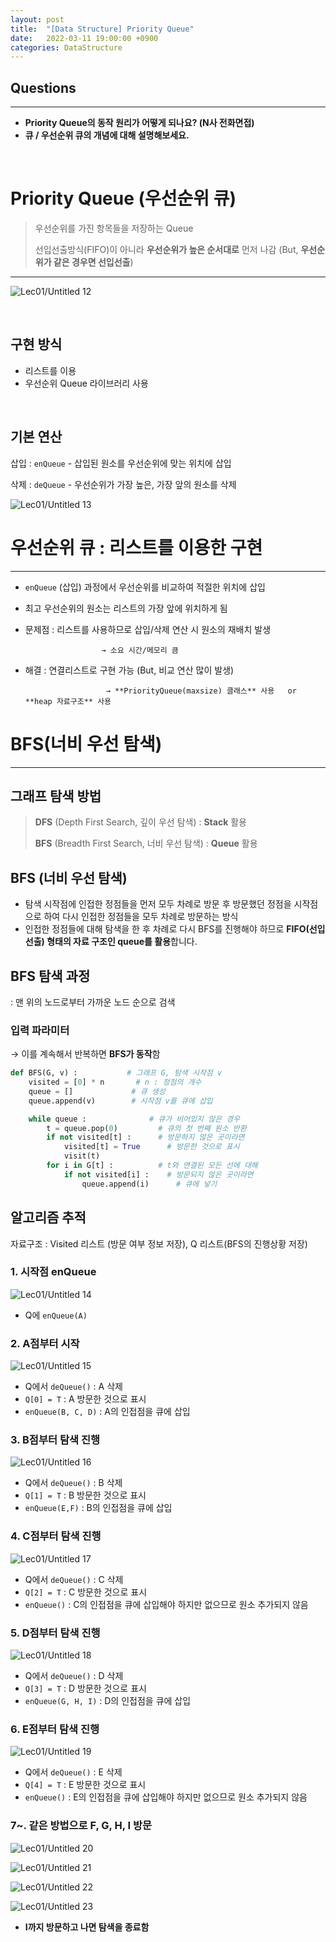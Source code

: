 ```yaml
---
layout: post
title:  "[Data Structure] Priority Queue"
date:   2022-03-11 19:00:00 +0900
categories: DataStructure
---
```


## **Questions**
---
- **Priority Queue의 동작 원리가 어떻게 되나요? (N사 전화면접)**
- **큐 / 우선순위 큐의 개념에 대해 설명해보세요.**

<br/>

# Priority Queue (우선순위 큐)

> 우선순위를 가진 항목들을 저장하는 Queue
> 
> 
> 선입선출방식(FIFO)이 아니라 **우선순위가 높은 순서대로** 먼저 나감 (But, **우선순위가 같은 경우면 선입선출**)
> 

---

![Lec01/Untitled 12](https://user-images.githubusercontent.com/100582309/160956005-f913402e-72f2-416e-9519-36c2a90ab3f2.png)


<br/>

## 구현 방식

- 리스트를 이용
- 우선순위 Queue 라이브러리 사용

<br/>

## 기본 연산

삽입 : `enQueue` - 삽입된 원소를 우선순위에 맞는 위치에 삽입

삭제 : `deQueue` - 우선순위가 가장 높은, 가장 앞의 원소를 삭제

![Lec01/Untitled 13](https://user-images.githubusercontent.com/100582309/160956006-3948bd62-b058-4d57-a45a-8c28419bad2c.png)




# 우선순위 큐 : 리스트를 이용한 구현

---

- `enQueue` (삽입) 과정에서 우선순위를 비교하여 적절한 위치에 삽입
- 최고 우선순위의 원소는 리스트의 가장 앞에 위치하게 됨

- 문제점 : 리스트를 사용하므로 삽입/삭제 연산 시 원소의 재배치 발생
    
                       → 소요 시간/메모리 큼
    
- 해결 : 연결리스트로 구현 가능 (But, 비교 연산 많이 발생)
    
                        → **PriorityQueue(maxsize) 클래스** 사용   or      **heap 자료구조** 사용
    

# BFS(너비 우선 탐색)

---

## 그래프 탐색 방법

> **DFS** (Depth First Search, 깊이 우선 탐색) : **Stack** 활용
> 
> 
> **BFS** (Breadth First Search, 너비 우선 탐색) : **Queue** 활용
> 

## BFS (너비 우선 탐색)

- 탐색 시작점에 인접한 정점들을 먼저 모두 차례로 방문 후 방문했던 정점을 시작점으로 하여 다시 인접한 정점들을 모두 차례로 방문하는 방식
- 인접한 정점들에 대해 탐색을 한 후 차례로 다시 BFS를 진행해야 하므로 **FIFO(선입선출) 형태의 자료 구조인 queue를 활용**합니다.


## BFS 탐색 과정

: 맨 위의 노드로부터 가까운 노드 순으로 검색

### 입력 파라미터

→ 이를 계속해서 반복하면 **BFS가 동작**함

```python
def BFS(G, v) :           # 그래프 G, 탐색 시작점 v
	visited = [0] * n       # n : 정점의 개수
	queue = []             # 큐 생성
	queue.append(v)        # 시작점 v를 큐에 삽입

	while queue :              # 큐가 비어있지 않은 경우
		t = queue.pop(0)         # 큐의 첫 번째 원소 반환
		if not visited[t] :      # 방문하지 않은 곳이라면
			visited[t] = True      # 방문한 것으로 표시
			visit(t)
		for i in G[t] :          # t와 연결된 모든 선에 대해
			if not visited[i] :    # 방문되지 않은 곳이라면
				queue.append(i)      # 큐에 넣기
```


## 알고리즘 추적

자료구조 : Visited 리스트 (방문 여부 정보 저장), Q 리스트(BFS의 진행상황 저장)

### 1. **시작점 enQueue**

![Lec01/Untitled 14](https://user-images.githubusercontent.com/100582309/160956008-4ab6da60-c982-4bb5-84a8-f53ad9bf6188.png)

- Q에 `enQueue(A)`

### 2. **A점부터 시작**

![Lec01/Untitled 15](https://user-images.githubusercontent.com/100582309/160956010-6ef14a0b-4815-47c8-8086-c8466d818007.png)

- Q에서 `deQueue()` : A 삭제
- `Q[0] = T`   : A 방문한 것으로 표시
- `enQueue(B, C, D)` : A의 인접점을 큐에 삽입


### 3. B점부터 탐색 진행

![Lec01/Untitled 16](https://user-images.githubusercontent.com/100582309/160956013-88212944-3243-4d05-9685-273be88f9fe7.png)

- Q에서 `deQueue()` : B 삭제
- `Q[1] = T`   : B 방문한 것으로 표시
- `enQueue(E,F)` : B의 인접점을 큐에 삽입

### 4. C점부터 탐색 진행


![Lec01/Untitled 17](https://user-images.githubusercontent.com/100582309/160956015-a85b8cdd-dac6-4c64-9ec8-42c83f9ec867.png)

- Q에서 `deQueue()` : C 삭제
- `Q[2] = T`   : C 방문한 것으로 표시
- `enQueue()` : C의 인접점을 큐에 삽입해야 하지만 없으므로 원소 추가되지 않음

### 5. D점부터 탐색 진행

![Lec01/Untitled 18](https://user-images.githubusercontent.com/100582309/160956023-7708bfb1-cc5c-4f8a-8d86-51925fda3ec0.png)

- Q에서 `deQueue()` : D 삭제
- `Q[3] = T`   : D 방문한 것으로 표시
- `enQueue(G, H, I)` : D의 인접점을 큐에 삽입


### 6. E점부터 탐색 진행

![Lec01/Untitled 19](https://user-images.githubusercontent.com/100582309/160956032-80e1c6ef-329c-4092-863f-6d931e1aa482.png)

- Q에서 `deQueue()` : E 삭제
- `Q[4] = T`   : E 방문한 것으로 표시
- `enQueue()` : E의 인접점을 큐에 삽입해야 하지만 없으므로 원소 추가되지 않음

### 7~. 같은 방법으로 F, G, H, I 방문

![Lec01/Untitled 20](https://user-images.githubusercontent.com/100582309/160956041-9bf75dd6-a262-4338-a6cd-459618be64dd.png)


![Lec01/Untitled 21](https://user-images.githubusercontent.com/100582309/160956046-43f5977f-40ef-4bae-bc56-8ae536815699.png)

![Lec01/Untitled 22](https://user-images.githubusercontent.com/100582309/160956053-e314c0e7-14bc-4b18-9736-e1b29887dc79.png)

![Lec01/Untitled 23](https://user-images.githubusercontent.com/100582309/160956060-bf2432c8-d916-43cb-a9a9-88fa4ce1ebb0.png)


- **I까지 방문하고 나면 탐색을 종료함**